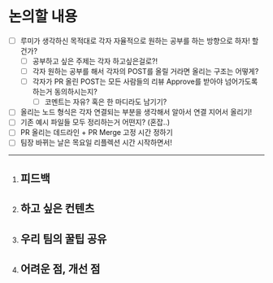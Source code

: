 # 논의할 내용

- [ ] 루미가 생각하신 목적대로 각자 자율적으로 원하는 공부를 하는 방향으로 하자! 할건가?
	- [ ] 공부하고 싶은 주제는 각자 하고싶은걸로?!
	- [ ] 각자 원하는 공부를 해서 각자의 POST를 올릴 거라면 올리는 구조는 어떻게?
	- [ ] 각자가 PR 올린 POST는 모든 사람들의 리뷰 Approve를 받아야 넘어가도록 하는거 동의하시는지?
		- [ ] 코멘트는 자유? 혹은 한 마디라도 남기기?
- [ ] 올리는 노드 형식은 각자 연결되는 부분을 생각해서 알아서 연결 지어서 올리기!
- [ ] 기존 예시 파일들 모두 정리하는거 어떤지? (혼잡..)
- [ ] PR 올리는 데드라인 + PR Merge 고정 시간 정하기
- [ ] 팀장 바뀌는 날은 목요일 리플렉션 시간 시작하면서!
---
1) 피드백
	- 
2) 하고 싶은 컨텐츠
	- 
3) 우리 팀의 꿀팁 공유
	- 
4) 어려운 점, 개선 점
	- 